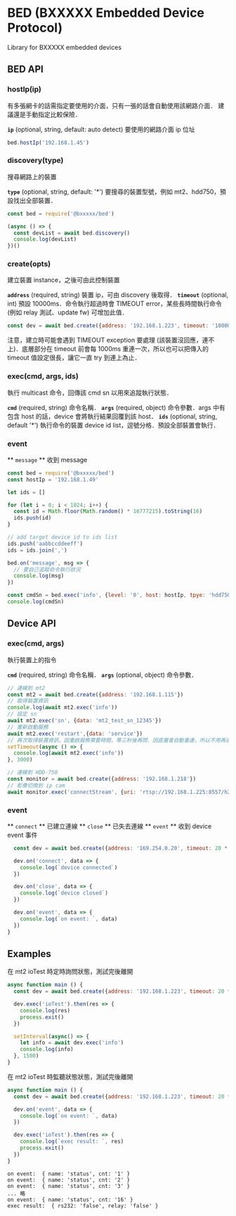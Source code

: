 # BED (BXXXXX Embedded Device Protocol)
Library for BXXXXX embedded devices

## BED API

### hostIp(ip)
有多張網卡的話需指定要使用的介面，只有一張的話會自動使用該網路介面．
建議還是手動指定比較保險．

**`ip`** (optional, string, default: auto detect) 要使用的網路介面 ip 位址

```javascript
bed.hostIp('192.168.1.45')
```

### discovery(type)

搜尋網路上的裝置

**`type`** (optional, string, default: '*') 要搜尋的裝置型號，例如 mt2、hdd750，預設找出全部裝置．

```javascript
const bed = require('@bxxxxx/bed')

(async () => {
  const devList = await bed.discovery()
  console.log(devList)
})()
```

### create(opts)
建立裝置 instance，之後可由此控制裝置

**`address`** (required, string) 裝置 ip，可由 discovery 後取得．
**`timeout`** (optional, int) 預設 10000ms．命令執行超過時會 TIMEOUT error，某些長時間執行命令 (例如 relay 測試、update fw) 可增加此值．

```javascript
const dev = await bed.create({address: '192.168.1.223', timeout: '10000'})
```

注意，建立時可能會遇到 TIMEOUT exception 要處理 (該裝置沒回應，連不上)．底層部分在 timeout 前會每 1000ms 重連一次，所以也可以把傳入的 timeout 值設定很長，讓它一直 try 到連上為止．

### exec(cmd, args, ids)
執行 multicast 命令，回傳該 cmd sn 以用來追蹤執行狀態．

**`cmd`** (required, string) 命令名稱．
**`args`** (required, object) 命令參數．args 中有包含 host 的話，device 會將執行結果回覆到該 host．
**`ids`** (optional, string, default '*') 執行命令的裝置 device id list，逗號分格．預設全部裝置會執行．

### event

** `message` ** 收到 message

```javascript
const bed = require('@bxxxxx/bed')
const hostIp = '192.168.1.49'

let ids = []

for (let i = 0; i < 1024; i++) {
  const id = Math.floor(Math.random() * 16777215).toString(16)
  ids.push(id)
}

// add target device id to ids list
ids.push('aabbccddeeff')
ids = ids.join(',')

bed.on('message', msg => {
  // 要自己追蹤命令執行狀況
  console.log(msg)
})

const cmdSn = bed.exec('info', {level: '0', host: hostIp, tpye: 'hdd750'}, ids)
console.log(cmdSn)
```


## Device API

### exec(cmd, args)
執行裝置上的指令

**`cmd`** (required, string) 命令名稱．
**`args`** (optional, object) 命令參數．

```javascript
// 連線到 mt2
const mt2 = await bed.create({address: '192.168.1.115'})
// 取得裝置資訊
console.log(await mt2.exec('info'))
// 設定 sn
await mt2.exec('sn', {data: 'mt2_test_sn_12345'})
// 重新啟動服務
await mt2.exec('restart',{data: 'service'})
// 再次取得裝置資訊，因重啟服務需要時間，等三秒後再問．因底層會自動重連，所以不用再連線．
setTimeout(async () => {
  console.log(await mt2.exec('info'))
}, 3000)
```

```javascript
// 連線到 HDD-750
const monitor = await bed.create({address: '192.168.1.218'})
// 影像切換到 ip cam
await monitor.exec('connectStream', {uri: 'rtsp://192.168.1.225:8557/h264'})
```

### event
** `connect` ** 已建立連線
** `close` ** 已失去連線
** `event` ** 收到 device event 事件

```javascript
  const dev = await bed.create({address: '169.254.0.20', timeout: 20 * 1000})

  dev.on('connect', data => {
    console.log(`device connected`)
  })

  dev.on('close', data => {
    console.log(`device closed`)
  })

  dev.on('event', data => {
    console.log(`on event: `, data)
  })  
}
```

## Examples

在 mt2 ioTest 時定時詢問狀態，測試完後離開

```javascript
async function main () {
  const dev = await bed.create({address: '192.168.1.223', timeout: 20 * 1000})

  dev.exec('ioTest').then(res => {
    console.log(res)
    process.exit()
  })

  setInterval(async() => {
    let info = await dev.exec('info')
    console.log(info)
  }, 1500)
}
```

在 mt2 ioTest 時監聽狀態狀態，測試完後離開

```javascript
async function main () {
  const dev = await bed.create({address: '192.168.1.223', timeout: 20 * 1000})

  dev.on('event', data => {
    console.log(`on event: `, data)
  })

  dev.exec('ioTest').then(res => {
    console.log(`exec result: `, res)
    process.exit()
  })
}
```

```
on event:  { name: 'status', cnt: '1' }
on event:  { name: 'status', cnt: '2' }
on event:  { name: 'status', cnt: '3' }
... 略
on event:  { name: 'status', cnt: '16' }
exec result:  { rs232: 'false', relay: 'false' }
```